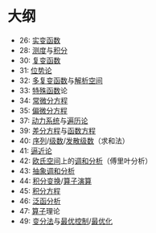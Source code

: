 # 大纲



- 26: [实变函数](https://zh.wikipedia.org/wiki/实变函数)
- 28: [测度](https://zh.wikipedia.org/wiki/测度)与[积分](https://zh.wikipedia.org/wiki/积分)
- 30: [复变函数](https://zh.wikipedia.org/wiki/复变函数)
- 31: [位势论](https://zh.wikipedia.org/wiki/位势论)
- 32: [多复变函数](https://zh.wikipedia.org/w/index.php?title=多复变函数&action=edit&redlink=1)与[解析空间](https://zh.wikipedia.org/wiki/解析空间)
- 33: [特殊函数](https://zh.wikipedia.org/wiki/特殊函数)论
- 34: [常微分方程](https://zh.wikipedia.org/wiki/常微分方程)
- 35: [偏微分方程](https://zh.wikipedia.org/wiki/偏微分方程)
- 37: [动力系统](https://zh.wikipedia.org/wiki/动力系统)与[遍历论](https://zh.wikipedia.org/wiki/遍历论)
- 39: [差分方程](https://zh.wikipedia.org/wiki/差分方程)与[函数方程](https://zh.wikipedia.org/wiki/函数方程)
- 40: [序列](https://zh.wikipedia.org/wiki/序列)/[级数](https://zh.wikipedia.org/wiki/级数)/[发散级数](https://zh.wikipedia.org/wiki/发散级数)（求和法）
- 41: [逼近论](https://zh.wikipedia.org/wiki/逼近论)
- 42: [欧氏空间](https://zh.wikipedia.org/wiki/欧氏空间)上的[调和分析](https://zh.wikipedia.org/wiki/調和分析)（傅里叶分析）
- 43: [抽象调和分析](https://zh.wikipedia.org/wiki/抽象调和分析)
- 44: [积分变换](https://zh.wikipedia.org/wiki/积分变换)/[算子演算](https://zh.wikipedia.org/w/index.php?title=算子演算&action=edit&redlink=1)
- 45: [积分方程](https://zh.wikipedia.org/wiki/积分方程)
- 46: [泛函分析](https://zh.wikipedia.org/wiki/泛函分析)
- 47: [算子](https://zh.wikipedia.org/wiki/算子)理论
- 49: [变分法](https://zh.wikipedia.org/wiki/变分法)与[最优控制](https://zh.wikipedia.org/wiki/最优控制)/[最优化](https://zh.wikipedia.org/wiki/最优化)
